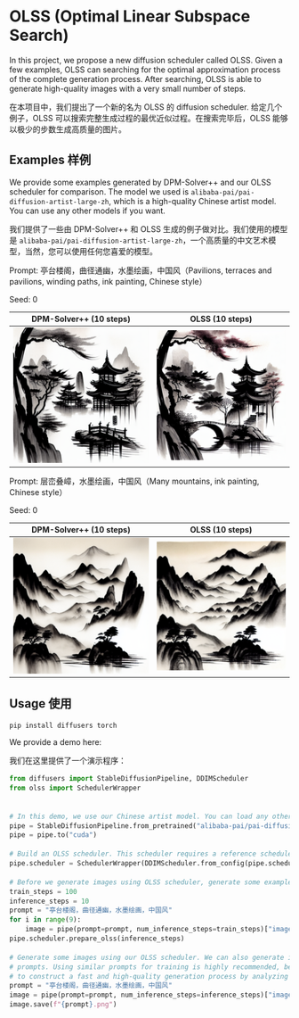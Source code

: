 # OLSS (Optimal Linear Subspace Search)

In this project, we propose a new diffusion scheduler called OLSS. Given a few examples, OLSS can searching for the optimal approximation process of the complete generation process. After searching, OLSS is able to generate high-quality images with a very small number of steps.

在本项目中，我们提出了一个新的名为 OLSS 的 diffusion scheduler. 给定几个例子，OLSS 可以搜索完整生成过程的最优近似过程。在搜索完毕后，OLSS 能够以极少的步数生成高质量的图片。

## Examples 样例

We provide some examples generated by DPM-Solver++ and our OLSS scheduler for comparison. The model we used is `alibaba-pai/pai-diffusion-artist-large-zh`, which is a high-quality Chinese artist model. You can use any other models if you want.

我们提供了一些由 DPM-Solver++ 和 OLSS 生成的例子做对比。我们使用的模型是 `alibaba-pai/pai-diffusion-artist-large-zh`，一个高质量的中文艺术模型，当然，您可以使用任何您喜爱的模型。

Prompt: 亭台楼阁，曲径通幽，水墨绘画，中国风（Pavilions, terraces and pavilions, winding paths, ink painting, Chinese style）

Seed: 0

|DPM-Solver++ (10 steps)|OLSS (10 steps)|
|-|-|
|![](images/Building_DPMSolver_0.png)|![](images/Building_OLSS_0.png)|

Prompt: 层峦叠嶂，水墨绘画，中国风（Many mountains, ink painting, Chinese style）

Seed: 0

|DPM-Solver++ (10 steps)|OLSS (10 steps)|
|-|-|
|![](images/Mountain_DPMSolver_0.png)|![](images/Mountain_OLSS_0.png)|

## Usage 使用

```
pip install diffusers torch
```

We provide a demo here:

我们在这里提供了一个演示程序：

```python
from diffusers import StableDiffusionPipeline, DDIMScheduler
from olss import SchedulerWrapper


# In this demo, we use our Chinese artist model. You can load any other models if you want.
pipe = StableDiffusionPipeline.from_pretrained("alibaba-pai/pai-diffusion-artist-large-zh")
pipe = pipe.to("cuda")

# Build an OLSS scheduler. This scheduler requires a reference scheduler. We use DDIM here.
pipe.scheduler = SchedulerWrapper(DDIMScheduler.from_config(pipe.scheduler.config))

# Before we generate images using OLSS scheduler, generate some examples to train it.
train_steps = 100
inference_steps = 10
prompt = "亭台楼阁，曲径通幽，水墨绘画，中国风"
for i in range(9):
    image = pipe(prompt=prompt, num_inference_steps=train_steps)["images"][0]
pipe.scheduler.prepare_olss(inference_steps)

# Generate some images using our OLSS scheduler. We can also generate images with other
# prompts. Using similar prompts for training is highly recommended, because OLSS can learn
# to construct a fast and high-quality generation process by analyzing given examples.
prompt = "亭台楼阁，曲径通幽，水墨绘画，中国风"
image = pipe(prompt=prompt, num_inference_steps=inference_steps)["images"][0]
image.save(f"{prompt}.png")
```

